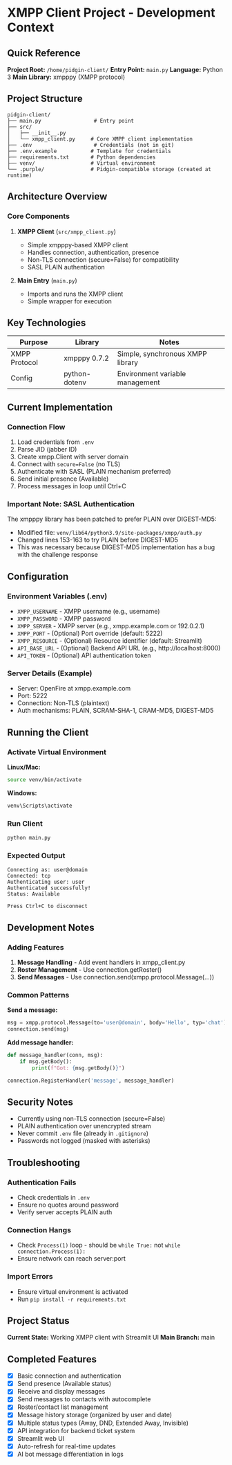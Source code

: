 # XMPP Client Project - Development Context

## Quick Reference

**Project Root:** `/home/pidgin-client/`
**Entry Point:** `main.py`
**Language:** Python 3
**Main Library:** xmpppy (XMPP protocol)

## Project Structure

```
pidgin-client/
├── main.py                 # Entry point
├── src/
│   ├── __init__.py
│   └── xmpp_client.py     # Core XMPP client implementation
├── .env                    # Credentials (not in git)
├── .env.example           # Template for credentials
├── requirements.txt       # Python dependencies
├── venv/                  # Virtual environment
└── .purple/               # Pidgin-compatible storage (created at runtime)
```

## Architecture Overview

### Core Components

1. **XMPP Client** (`src/xmpp_client.py`)
   - Simple xmpppy-based XMPP client
   - Handles connection, authentication, presence
   - Non-TLS connection (secure=False) for compatibility
   - SASL PLAIN authentication

2. **Main Entry** (`main.py`)
   - Imports and runs the XMPP client
   - Simple wrapper for execution

## Key Technologies

| Purpose | Library | Notes |
|---------|---------|-------|
| XMPP Protocol | xmpppy 0.7.2 | Simple, synchronous XMPP library |
| Config | python-dotenv | Environment variable management |

## Current Implementation

### Connection Flow
1. Load credentials from `.env`
2. Parse JID (jabber ID)
3. Create xmpp.Client with server domain
4. Connect with `secure=False` (no TLS)
5. Authenticate with SASL (PLAIN mechanism preferred)
6. Send initial presence (Available)
7. Process messages in loop until Ctrl+C

### Important Note: SASL Authentication
The xmpppy library has been patched to prefer PLAIN over DIGEST-MD5:
- Modified file: `venv/lib64/python3.9/site-packages/xmpp/auth.py`
- Changed lines 153-163 to try PLAIN before DIGEST-MD5
- This was necessary because DIGEST-MD5 implementation has a bug with the challenge response

## Configuration

### Environment Variables (.env)
- `XMPP_USERNAME` - XMPP username (e.g., username)
- `XMPP_PASSWORD` - XMPP password
- `XMPP_SERVER` - XMPP server (e.g., xmpp.example.com or 192.0.2.1)
- `XMPP_PORT` - (Optional) Port override (default: 5222)
- `XMPP_RESOURCE` - (Optional) Resource identifier (default: Streamlit)
- `API_BASE_URL` - (Optional) Backend API URL (e.g., http://localhost:8000)
- `API_TOKEN` - (Optional) API authentication token

### Server Details (Example)
- Server: OpenFire at xmpp.example.com
- Port: 5222
- Connection: Non-TLS (plaintext)
- Auth mechanisms: PLAIN, SCRAM-SHA-1, CRAM-MD5, DIGEST-MD5

## Running the Client

### Activate Virtual Environment
**Linux/Mac:**
```bash
source venv/bin/activate
```

**Windows:**
```cmd
venv\Scripts\activate
```

### Run Client
```bash
python main.py
```

### Expected Output
```
Connecting as: user@domain
Connected: tcp
Authenticating user: user
Authenticated successfully!
Status: Available

Press Ctrl+C to disconnect
```

## Development Notes

### Adding Features
1. **Message Handling** - Add event handlers in xmpp_client.py
2. **Roster Management** - Use connection.getRoster()
3. **Send Messages** - Use connection.send(xmpp.protocol.Message(...))

### Common Patterns

**Send a message:**
```python
msg = xmpp.protocol.Message(to='user@domain', body='Hello', typ='chat')
connection.send(msg)
```

**Add message handler:**
```python
def message_handler(conn, msg):
    if msg.getBody():
        print(f"Got: {msg.getBody()}")

connection.RegisterHandler('message', message_handler)
```

## Security Notes

- Currently using non-TLS connection (secure=False)
- PLAIN authentication over unencrypted stream
- Never commit `.env` file (already in `.gitignore`)
- Passwords not logged (masked with asterisks)

## Troubleshooting

### Authentication Fails
- Check credentials in `.env`
- Ensure no quotes around password
- Verify server accepts PLAIN auth

### Connection Hangs
- Check `Process(1)` loop - should be `while True:` not `while connection.Process(1):`
- Ensure network can reach server:port

### Import Errors
- Ensure virtual environment is activated
- Run `pip install -r requirements.txt`

## Project Status

**Current State:** Working XMPP client with Streamlit UI
**Main Branch:** main

## Completed Features

- [x] Basic connection and authentication
- [x] Send presence (Available status)
- [x] Receive and display messages
- [x] Send messages to contacts with autocomplete
- [x] Roster/contact list management
- [x] Message history storage (organized by user and date)
- [x] Multiple status types (Away, DND, Extended Away, Invisible)
- [x] API integration for backend ticket system
- [x] Streamlit web UI
- [x] Auto-refresh for real-time updates
- [x] AI bot message differentiation in logs
